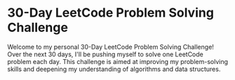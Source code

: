 # 30-Day LeetCode Problem Solving Challenge

Welcome to my personal 30-Day LeetCode Problem Solving Challenge! Over the next 30 days, I'll be pushing myself to solve one LeetCode problem each day. This challenge is aimed at improving my problem-solving skills and deepening my understanding of algorithms and data structures.

